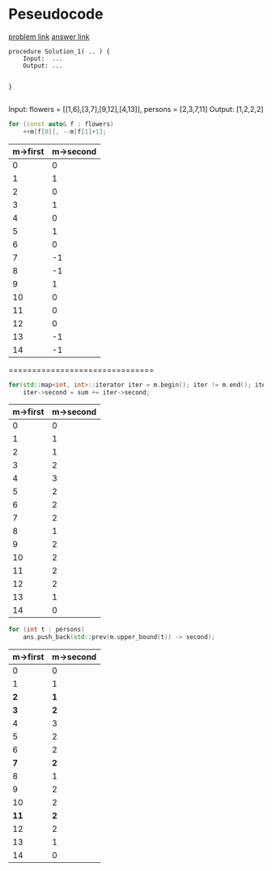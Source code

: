 # Peseudocode
[problem link](https://leetcode.com/problems/number-of-flowers-in-full-bloom/)
[answer link](https://zxi.mytechroad.com/blog/category/tree/)

```
procedure Solution_1( .. ) {
    Input:  ...
    Output: ...

   
}


```


Input: flowers = [[1,6],[3,7],[9,12],[4,13]], persons = [2,3,7,11]
Output: [1,2,2,2]

```c++
for (const auto& f : flowers)
    ++m[f[0]], --m[f[1]+1];
```
|m->first    |m->second|
|------------|---------|
|0           |0|
|1           |1|
|2           |0|
|3           |1|
|4           |0|
|5           |1|
|6           |0|
|7           |-1|
|8           |-1|
|9           |1|
|10          |0|
|11          |0|
|12          |0|
|13          |-1|
|14          |-1|
===============================
```c++
for(std::map<int, int>::iterator iter = m.begin(); iter != m.end(); iter++)
    iter->second = sum += iter->second;
```
|m->first    |m->second|
|-----------|----------|
|0           |0|
|1           |1|
|2           |1|
|3           |2|
|4           |3|
|5           |2|
|6           |2|
|7           |2|
|8           |1|
|9           |2|
|10          |2|
|11          |2|
|12          |2|
|13          |1|
|14          |0|

```c++
for (int t : persons)
    ans.push_back(std::prev(m.upper_bound(t)) -> second);
```

|m->first    |m->second|
|-----------|----------|
|0           |0|
|1           |1|
|**2**         |  **1**|
|**3**         |  **2**|
|4           |3|
|5           |2|
|6           |2|
|**7**         |  **2**|
|8           |1|
|9           |2|
|10          |2|
|**11**        |  **2**|
|12          |2|
|13          |1|
|14          |0|